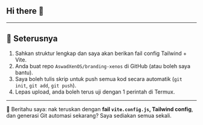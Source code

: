 ## Hi there 👋

---

## 🚀 Seterusnya

1. Sahkan struktur lengkap dan saya akan berikan fail config Tailwind + Vite.
2. Anda buat repo `AswadXenOS/branding-xenos` di GitHub (atau boleh saya bantu).
3. Saya boleh tulis skrip untuk push semua kod secara automatik (`git init`, `git add`, `git push`).
4. Lepas upload, anda boleh terus uji dengan 1 perintah di Termux.

---

🔧 Beritahu saya: nak teruskan dengan **fail `vite.config.js`, Tailwind config**, dan generasi Git automasi sekarang? Saya sediakan semua sekali.
<!--
**AswadXenOS/AswadXenOS** is a ✨ _special_ ✨ repository because its `README.md` (this file) appears on your GitHub profile.

Here are some ideas to get you started:

- 🔭 I’m currently working on ...
- 🌱 I’m currently learning ...
- 👯 I’m looking to collaborate on ...
- 🤔 I’m looking for help with ...
- 💬 Ask me about ...
- 📫 How to reach me: ...
- 😄 Pronouns: ...
- ⚡ Fun fact: ...
-->
